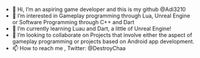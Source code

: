 - 👋 Hi, I’m an aspiring game developer and this is my github @Adi3210
- 👀 I’m interested in Gameplay programming through Lua, Unreal Engine or Software Programming through C++ and Dart
- 🌱 I’m currently learning Luau and Dart, a little of Unreal Engine!
- 💞️ I’m looking to collaborate on Projects that involve either the aspect of gameplay programming or projects based on Android app development.
- 📫 How to reach me , Twitter: @DestroyChaa

<!---
Adi3210/Adi3210 is a ✨ special ✨ repository because its `README.md` (this file) appears on your GitHub profile.
You can click the Preview link to take a look at your changes.
--->
